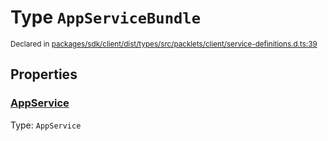 # Type `AppServiceBundle`
<sub>Declared in [packages/sdk/client/dist/types/src/packlets/client/service-definitions.d.ts:39]()</sub>





## Properties
### [AppService]()
Type: <code>AppService</code>

